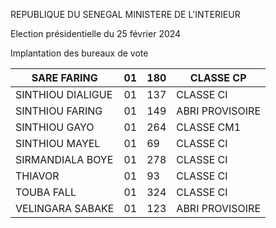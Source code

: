 REPUBLIQUE DU SENEGAL MINISTERE DE L'INTERIEUR

Election présidentielle du 25 février 2024

Implantation des bureaux de vote

| SARE FARING | 01 | 180 | CLASSE CP |
| - | - | - | - |
| SINTHIOU DIALIGUE | 01 | 137 | CLASSE CI |
| SINTHIOU FARING | 01 | 149 | ABRI PROVISOIRE |
| SINTHIOU GAYO | 01 | 264 | CLASSE CM1 |
| SINTHIOU MAYEL | 01 | 69 | CLASSE CI |
| SIRMANDIALA BOYE | 01 | 278 | CLASSE CI |
| THIAVOR | 01 | 93 | CLASSE CI |
| TOUBA FALL | 01 | 324 | CLASSE CI |
| VELINGARA SABAKE | 01 | 123 | ABRI PROVISOIRE |

<!-- PageNumber="13/16" -->
